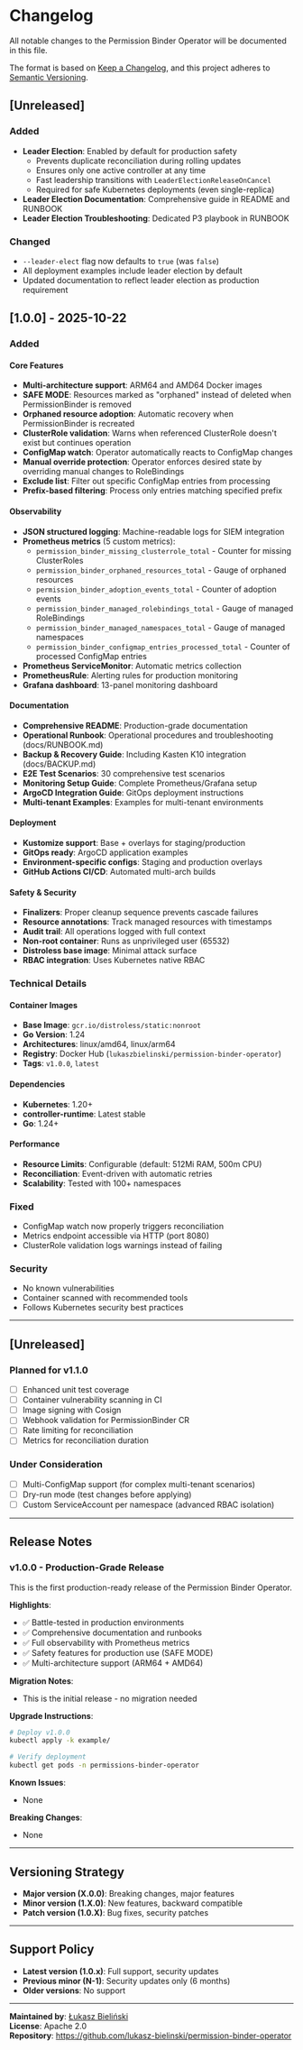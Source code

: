 # Changelog

All notable changes to the Permission Binder Operator will be documented in this file.

The format is based on [Keep a Changelog](https://keepachangelog.com/en/1.0.0/),
and this project adheres to [Semantic Versioning](https://semver.org/spec/v2.0.0.html).

## [Unreleased]

### Added
- **Leader Election**: Enabled by default for production safety
  - Prevents duplicate reconciliation during rolling updates
  - Ensures only one active controller at any time
  - Fast leadership transitions with `LeaderElectionReleaseOnCancel`
  - Required for safe Kubernetes deployments (even single-replica)
- **Leader Election Documentation**: Comprehensive guide in README and RUNBOOK
- **Leader Election Troubleshooting**: Dedicated P3 playbook in RUNBOOK

### Changed
- `--leader-elect` flag now defaults to `true` (was `false`)
- All deployment examples include leader election by default
- Updated documentation to reflect leader election as production requirement

## [1.0.0] - 2025-10-22

### Added

#### Core Features
- **Multi-architecture support**: ARM64 and AMD64 Docker images
- **SAFE MODE**: Resources marked as "orphaned" instead of deleted when PermissionBinder is removed
- **Orphaned resource adoption**: Automatic recovery when PermissionBinder is recreated
- **ClusterRole validation**: Warns when referenced ClusterRole doesn't exist but continues operation
- **ConfigMap watch**: Operator automatically reacts to ConfigMap changes
- **Manual override protection**: Operator enforces desired state by overriding manual changes to RoleBindings
- **Exclude list**: Filter out specific ConfigMap entries from processing
- **Prefix-based filtering**: Process only entries matching specified prefix

#### Observability
- **JSON structured logging**: Machine-readable logs for SIEM integration
- **Prometheus metrics** (5 custom metrics):
  - `permission_binder_missing_clusterrole_total` - Counter for missing ClusterRoles
  - `permission_binder_orphaned_resources_total` - Gauge of orphaned resources
  - `permission_binder_adoption_events_total` - Counter of adoption events
  - `permission_binder_managed_rolebindings_total` - Gauge of managed RoleBindings
  - `permission_binder_managed_namespaces_total` - Gauge of managed namespaces
  - `permission_binder_configmap_entries_processed_total` - Counter of processed ConfigMap entries
- **Prometheus ServiceMonitor**: Automatic metrics collection
- **PrometheusRule**: Alerting rules for production monitoring
- **Grafana dashboard**: 13-panel monitoring dashboard

#### Documentation
- **Comprehensive README**: Production-grade documentation
- **Operational Runbook**: Operational procedures and troubleshooting (docs/RUNBOOK.md)
- **Backup & Recovery Guide**: Including Kasten K10 integration (docs/BACKUP.md)
- **E2E Test Scenarios**: 30 comprehensive test scenarios
- **Monitoring Setup Guide**: Complete Prometheus/Grafana setup
- **ArgoCD Integration Guide**: GitOps deployment instructions
- **Multi-tenant Examples**: Examples for multi-tenant environments

#### Deployment
- **Kustomize support**: Base + overlays for staging/production
- **GitOps ready**: ArgoCD application examples
- **Environment-specific configs**: Staging and production overlays
- **GitHub Actions CI/CD**: Automated multi-arch builds

#### Safety & Security
- **Finalizers**: Proper cleanup sequence prevents cascade failures
- **Resource annotations**: Track managed resources with timestamps
- **Audit trail**: All operations logged with full context
- **Non-root container**: Runs as unprivileged user (65532)
- **Distroless base image**: Minimal attack surface
- **RBAC integration**: Uses Kubernetes native RBAC

### Technical Details

#### Container Images
- **Base Image**: `gcr.io/distroless/static:nonroot`
- **Go Version**: 1.24
- **Architectures**: linux/amd64, linux/arm64
- **Registry**: Docker Hub (`lukaszbielinski/permission-binder-operator`)
- **Tags**: `v1.0.0`, `latest`

#### Dependencies
- **Kubernetes**: 1.20+
- **controller-runtime**: Latest stable
- **Go**: 1.24+

#### Performance
- **Resource Limits**: Configurable (default: 512Mi RAM, 500m CPU)
- **Reconciliation**: Event-driven with automatic retries
- **Scalability**: Tested with 100+ namespaces

### Fixed
- ConfigMap watch now properly triggers reconciliation
- Metrics endpoint accessible via HTTP (port 8080)
- ClusterRole validation logs warnings instead of failing

### Security
- No known vulnerabilities
- Container scanned with recommended tools
- Follows Kubernetes security best practices

---

## [Unreleased]

### Planned for v1.1.0
- [ ] Enhanced unit test coverage
- [ ] Container vulnerability scanning in CI
- [ ] Image signing with Cosign
- [ ] Webhook validation for PermissionBinder CR
- [ ] Rate limiting for reconciliation
- [ ] Metrics for reconciliation duration

### Under Consideration
- [ ] Multi-ConfigMap support (for complex multi-tenant scenarios)
- [ ] Dry-run mode (test changes before applying)
- [ ] Custom ServiceAccount per namespace (advanced RBAC isolation)

---

## Release Notes

### v1.0.0 - Production-Grade Release

This is the first production-ready release of the Permission Binder Operator.

**Highlights**:
- ✅ Battle-tested in production environments
- ✅ Comprehensive documentation and runbooks
- ✅ Full observability with Prometheus metrics
- ✅ Safety features for production use (SAFE MODE)
- ✅ Multi-architecture support (ARM64 + AMD64)

**Migration Notes**:
- This is the initial release - no migration needed

**Upgrade Instructions**:
```bash
# Deploy v1.0.0
kubectl apply -k example/

# Verify deployment
kubectl get pods -n permissions-binder-operator
```

**Known Issues**:
- None

**Breaking Changes**:
- None

---

## Versioning Strategy

- **Major version (X.0.0)**: Breaking changes, major features
- **Minor version (1.X.0)**: New features, backward compatible
- **Patch version (1.0.X)**: Bug fixes, security patches

---

## Support Policy

- **Latest version (1.0.x)**: Full support, security updates
- **Previous minor (N-1)**: Security updates only (6 months)
- **Older versions**: No support

---

**Maintained by**: [Łukasz Bieliński](https://github.com/lukaszbielinski)  
**License**: Apache 2.0  
**Repository**: https://github.com/lukasz-bielinski/permission-binder-operator

